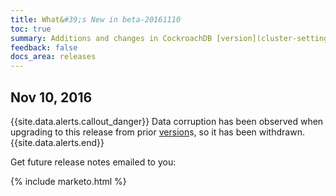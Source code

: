 ```yaml
---
title: What&#39;s New in beta-20161110
toc: true
summary: Additions and changes in CockroachDB [version](cluster-settings.html#setting-version) beta-20161110.
feedback: false
docs_area: releases 
---
```


## Nov 10, 2016

{{site.data.alerts.callout_danger}}
Data corruption has been observed when upgrading to this release from prior [version](cluster-settings.html#setting-version)s, so it has been withdrawn.
{{site.data.alerts.end}}

Get future release notes emailed to you:

{% include marketo.html %}
